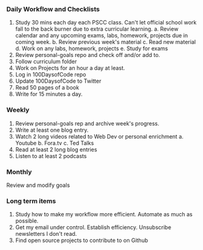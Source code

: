 ### Daily Workflow and Checklists

1. Study 30 mins each day each PSCC class. Can't let official school work fall to the back burner due to extra curricular learning. 
	a. Review calendar and any upcoming exams, labs, homework, projects due in coming week. 
	b. Review previous week's material
	c. Read new material
	d. Work on any labs, homework, projects
	e. Study for exams
2. Review personal-goals repo and check off and/or add to. 
3. Follow curriculum folder
4. Work on Projects for an hour a day at least.
5. Log in 100DaysofCode repo
6. Update 100DaysofCode to Twitter
7. Read 50 pages of a book
8. Write for 15 minutes a day. 



### Weekly

1. Review personal-goals rep and archive week's progress. 
2. Write at least one blog entry. 
3. Watch 2 long videos related to Web Dev or personal enrichment
	a. Youtube
	b. Fora.tv
	c. Ted Talks
4. Read at least 2 long blog entries 
5. Listen to at least 2 podcasts

### Monthly
Review and modify goals


### Long term items

1. Study how to make my workflow more efficient. Automate as much as possible. 
2. Get my email under control. Establish efficiency. Unsubscribe newsletters I don't read. 
3. Find open source projects to contribute to on Github
